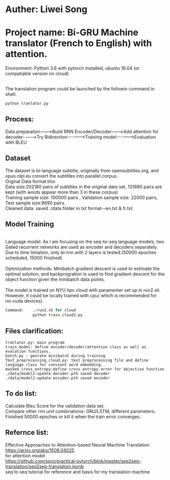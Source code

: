 # Auther: Liwei Song
# Project name: Bi-GRU Machine translator (French to English) with attention.

Environment: Python 3.6 with pytorch installed, ubuntu 16.04 (or compatiable version on cloud)


<br>The translation program could be launched by the followin command in shell:
```python
python tranlator.py
```
## Process:
Data preparation--->Build RNN Encoder/Decoder--->Add attention for decoder---->Try Bidirection------>Training model------>Evaluation with BLEU
<br>
## Dataset
The dataset is bi-language subtitle, originally from opensubtitles.org, and opus.nlpl.eu convert the subtitles into parallel corpus.
<br>Orginal Data format:tmx
<br>Data size:202180 pairs of subtitles in the original data set. 131690 pairs are kept (with words appear more than 3 in these corpus)
<br> Training sample size: 100000 pairs , Validation sample size: 22000 pairs, Test sample size:9690 pairs.
<br>Cleaned data: saved ./data folder in txt format--en.txt & fr.txt.
<br>
## Model Training
<br>Language model:
As I am focusing on the seq-to-seq language models, two Gated recurrent networks are used as encoder and decoders separately.
Due to time limiation, only bi-rnn with 2 layers is tested.(50000 epoches scheduled, 15000 finished)
<br>
<br>Optimization methods:
    Minibatch gradient descent is used to estimate the optimal solution, and backprogration is used to find gradient descent for the object function given the minibatch data points.
<br>
<br>The model is trained on NYU hpc cloud with paramenter set up in run2.sh.
<br>However, it could be locally trained with cpu( which is recommended for no-cuda devices).
```python
Command:    ./run2.sh for cloud   
            python train_cloud2.py
```
## Files clarification:
```
tranlator.py: main program
train_model: define encoder/decoder/attention class as well as evalation functions.
batch.py : genrate minibatch during training
Text_preprocessing_cloud.py: text preprocessing file and define language class for convient word embedding.
masked_cross_entropy:define cross entropy error for objective function
./data/model2-update-decoder.pth saved decoder
./data/model2-update-encoder.pth saved encoder
```
## To do list:
Calculate Bleu Score for the validation data set.
<br>Compare other rnn unit combinations: GRU/LSTM, different parameters.
Finished 50000 epoches or kill it when the train error converges.

## Refernce list:
Effective Approaches to Attention-based Neural Machine Translation
<br>https://arxiv.org/abs/1508.04025 
<br>for attention model
<br>https://github.com/spro/practical-pytorch/blob/master/seq2seq-translation/seq2seq-translation.ipynb
<br> seq to seq tutorial for reference and basis for my translation machine




